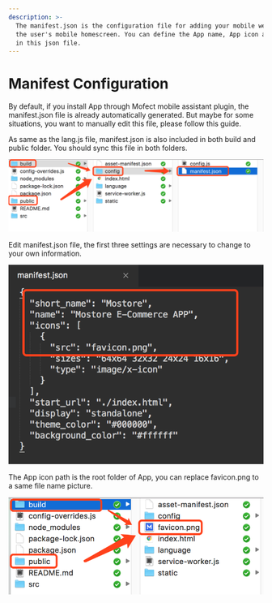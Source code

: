 ```yaml
---
description: >-
  The manifest.json is the configuration file for adding your mobile web App to
  the user's mobile homescreen. You can define the App name, App icon and so on
  in this json file.
---
```


# Manifest Configuration

By default, if you install App through Mofect mobile assistant plugin, the manifest.json file is already automatically generated. But maybe for some situations, you want to manually edit this file, please follow this guide.

As same as the lang.js file, manifest.json is also included in both build and public folder. You should sync this file in both folders.

![](../.gitbook/assets/image%20%2834%29.png)

Edit manifest.json file, the first three settings are necessary to change to your own information.

![](../.gitbook/assets/image%20%281%29.png)

The App icon path is the root folder of App, you can replace favicon.png to a same file name picture.

![](../.gitbook/assets/image%20%2840%29.png)



